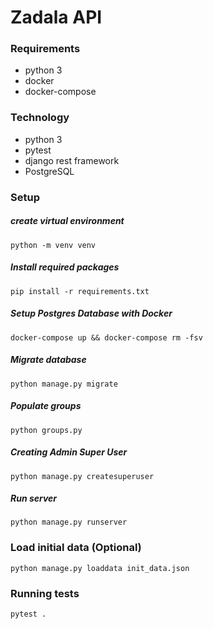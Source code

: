 # Zadala API
### Requirements
- python 3
- docker
- docker-compose

### Technology
- python 3
- pytest
- django rest framework
- PostgreSQL


### Setup
##### create virtual environment
```
python -m venv venv
```
##### Install required packages
```
pip install -r requirements.txt
```
##### Setup Postgres Database with Docker
```
docker-compose up && docker-compose rm -fsv
```

##### Migrate database
```
python manage.py migrate
```
##### Populate groups
```
python groups.py
```
##### Creating Admin Super User
```
python manage.py createsuperuser
```
##### Run server
```
python manage.py runserver
```

### Load initial data (Optional)
```
python manage.py loaddata init_data.json
```

### Running tests
```
pytest .
```